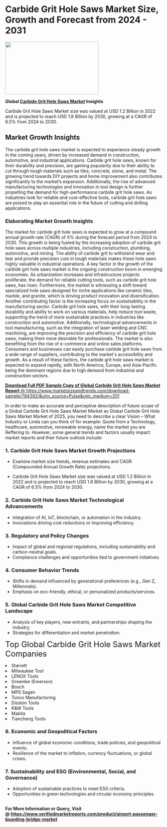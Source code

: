<H1>Carbide Grit Hole Saws Market Size, Growth and Forecast from 2024 - 2031</H1><img class="aligncenter size-medium wp-image-584254" src="https://thirdeyenews.in/wp-content/uploads/2024/09/Global-Market-Research-300x168.jpeg" alt="" width="300" height="168" /><p><strong>Global&nbsp;<a href="https://www.marketsizeandtrends.com/download-sample/784392/&amp;utm_source=Pulse&amp;utm_medium=201">Carbide Grit Hole Saws Market</a> Insights</strong></p><p>Carbide Grit Hole Saws Market size was valued at USD 1.2 Billion in 2022 and is projected to reach USD 1.8 Billion by 2030, growing at a CAGR of 6.5% from 2024 to 2030.</p><p><h2>Market Growth Insights</h2> The carbide grit hole saws market is expected to experience steady growth in the coming years, driven by increased demand in construction, automotive, and industrial applications. Carbide grit hole saws, known for their durability and precision, are gaining popularity due to their ability to cut through tough materials such as tiles, concrete, stone, and metal. The growing trend towards DIY projects and home improvement also contributes significantly to the market’s expansion. Additionally, the rise of advanced manufacturing technologies and innovation in tool design is further propelling the demand for high-performance carbide grit hole saws. As industries look for reliable and cost-effective tools, carbide grit hole saws are poised to play an essential role in the future of cutting and drilling applications. <p><a href="sample_link"></a></p> <h3>Elaborating Market Growth Insights</h3> The market for carbide grit hole saws is expected to grow at a compound annual growth rate (CAGR) of X% during the forecast period from 2024 to 2030. This growth is being fueled by the increasing adoption of carbide grit hole saws across multiple industries, including construction, plumbing, automotive, and mining. The ability of carbide grit to withstand wear and tear and provide precision cuts in tough materials makes these hole saws highly valuable in industrial operations. A key factor in the growth of the carbide grit hole saws market is the ongoing construction boom in emerging economies. As urbanization increases and infrastructure projects proliferate, the demand for reliable cutting tools, such as carbide grit hole saws, has risen. Furthermore, the market is witnessing a shift toward specialized hole saws designed for niche applications like ceramic tiles, marble, and granite, which is driving product innovation and diversification. Another contributing factor is the increasing focus on sustainability in the manufacturing sector. Carbide grit hole saws, with their long-lasting durability and ability to work on various materials, help reduce tool waste, supporting the trend of more sustainable practices in industries like construction and automotive. Additionally, technological advancements in tool manufacturing, such as the integration of laser welding and CNC machining, are improving the precision and efficiency of carbide grit hole saws, making them more desirable for professionals. The market is also benefiting from the rise of e-commerce and online sales platforms. Consumers and businesses can easily purchase carbide grit hole saws from a wide range of suppliers, contributing to the market's accessibility and growth. As a result of these factors, the carbide grit hole saws market is expected to expand rapidly, with North America, Europe, and Asia-Pacific being the dominant regions due to high demand from industrial and construction sectors. <p><a href="more_info_link"></p><p><span class=""><strong>Download Full PDF Sample Copy of Global Carbide Grit Hole Saws Market Report</strong> @ <a href="https://www.marketsizeandtrends.com/download-sample/784392/&amp;utm_source=Pulse&amp;utm_medium=201" target="_blank">https://www.marketsizeandtrends.com/download-sample/784392/&amp;utm_source=Pulse&amp;utm_medium=201</a></span></p><p>In order to make an accurate and perceptive description of future scope of a Global&nbsp;Carbide Grit Hole Saws Market Market as Global&nbsp;Carbide Grit Hole Saws Market Market of 2025, you need to describe a clear Vision &ndash; What Industry or Linda can you think of for example: Quote from a Technology, healthcare, automotive, renewable energy, name the market you are Reffering to. However, some general trends and factors usually impact market reports and their future outlook include:</p><h3>1.&nbsp;<strong>Carbide Grit Hole Saws Market Growth Projections</strong></h3><ul><li>Examine market size trends, revenue estimates and CAGR (Compounded Annual Growth Rate) projections.</li><li><p>Carbide Grit Hole Saws Market size was valued at USD 1.2 Billion in 2022 and is projected to reach USD 1.8 Billion by 2030, growing at a CAGR of 6.5% from 2024 to 2030.</p></li></ul><h3>2.&nbsp;<strong>Carbide Grit Hole Saws Market Technological Advancements</strong></h3><ul><li>Integration of AI, IoT, blockchain, or automation in the industry.</li><li>Innovations driving cost reductions or improving efficiency.</li></ul><h3>3.&nbsp;<strong>Regulatory and Policy Changes</strong></h3><ul><li>Impact of global and regional regulations, including sustainability and carbon-neutral goals.</li><li>Compliance challenges and opportunities tied to government initiatives.</li></ul><h3>4.&nbsp;<strong>Consumer Behavior Trends</strong></h3><ul><li>Shifts in demand influenced by generational preferences (e.g., Gen Z, Millennials).</li><li>Emphasis on eco-friendly, ethical, or personalized products/services.</li></ul><h3>5.&nbsp;<strong>Global Carbide Grit Hole Saws Market Competitive Landscape</strong></h3><ul><li>Analysis of key players, new entrants, and partnerships shaping the industry.</li><li>Strategies for differentiation and market penetration.</li></ul><p data-pm-slice="1 1 []"><span style="color: inherit; font-family: inherit; font-size: 25px;">Top Global Carbide Grit Hole Saws Market Companies</span></p><div class="" data-test-id=""><p><li>Starrett</li><li> Milwaukee Tool</li><li> LENOX Tools</li><li> Greenlee (Emerson)</li><li> Bosch</li><li> MPS Sagen</li><li> Tunco Manufacturing</li><li> Disston Tools</li><li> K&W Tools</li><li> Makita</li><li> Tiancheng Tools</li></p></div><h3>6.&nbsp;<strong>Economic and Geopolitical Factors</strong></h3><ul><li>Influence of global economic conditions, trade policies, and geopolitical events.</li><li>Resilience of the market to inflation, currency fluctuations, or global crises.</li></ul><h3>7.&nbsp;<strong>Sustainability and ESG (Environmental, Social, and Governance)</strong></h3><ul><li>Adoption of sustainable practices to meet ESG criteria.</li><li>Opportunities in green technologies and circular economy principles.</li></ul><h2><strong style="font-size: 14px;">For More Information or Query, Visit @&nbsp;</strong><a style="background-color: #ffffff; font-size: 14px;" href="https://www.marketsizeandtrends.com/report/carbide-grit-hole-saws-market/" target="_blank">https://www.verifiedmarketreports.com/product/airport-passenger-boarding-bridge-market</a></h2>